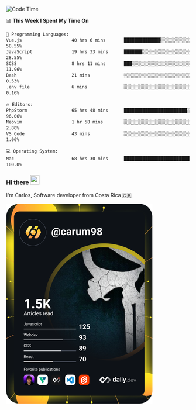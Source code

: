 
<!--START_SECTION:waka-->
![Code Time](http://img.shields.io/badge/Code%20Time-8%2C710%20hrs%2014%20mins-blue)

📊 **This Week I Spent My Time On** 

```text
💬 Programming Languages: 
Vue.js                   40 hrs 6 mins       ██████████████░░░░░░░░░░░   58.55% 
JavaScript               19 hrs 33 mins      ███████░░░░░░░░░░░░░░░░░░   28.55% 
SCSS                     8 hrs 11 mins       ███░░░░░░░░░░░░░░░░░░░░░░   11.96% 
Bash                     21 mins             ░░░░░░░░░░░░░░░░░░░░░░░░░   0.53% 
.env file                6 mins              ░░░░░░░░░░░░░░░░░░░░░░░░░   0.16%

🔥 Editors: 
PhpStorm                 65 hrs 48 mins      ████████████████████████░   96.06% 
Neovim                   1 hr 58 mins        ░░░░░░░░░░░░░░░░░░░░░░░░░   2.88% 
VS Code                  43 mins             ░░░░░░░░░░░░░░░░░░░░░░░░░   1.06%

💻 Operating System: 
Mac                      68 hrs 30 mins      █████████████████████████   100.0%

```


<!--END_SECTION:waka-->

### Hi there <img src="https://media.giphy.com/media/hvRJCLFzcasrR4ia7z/giphy.gif" width="25px" height="25px">

I'm Carlos, Software developer from Costa Rica 🇨🇷

<a href="https://app.daily.dev/carum98"><img src="https://github.com/carum98/carum98/blob/main/devcard.svg" width="400" alt="Carlos Umaña Acevedo's Dev Card"/></a>
